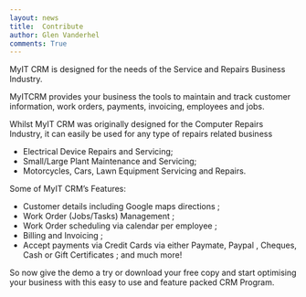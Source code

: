 ```yaml
---
layout: news
title:  Contribute
author: Glen Vanderhel
comments: True
---
```


MyIT CRM is designed for the needs of the Service and Repairs Business Industry.


MyITCRM provides your business the tools to maintain and track customer information, work orders, payments, invoicing, employees and jobs.

Whilst MyIT CRM was originally designed for the Computer Repairs Industry, it can easily be used for any type of repairs related business

* Electrical Device Repairs and Servicing;
* Small/Large Plant Maintenance and  Servicing;
* Motorcycles, Cars, Lawn Equipment Servicing and Repairs.

Some of MyIT CRM’s Features:

* Customer details including Google maps directions ;
* Work Order (Jobs/Tasks) Management ;
* Work Order scheduling via calendar per employee ;
* Billing and Invoicing ;
* Accept payments via Credit Cards via either Paymate, Paypal , Cheques, Cash or Gift Certificates ;
and much more!

So now give the demo a try or download your free copy and start optimising your business with this easy to use and feature packed CRM Program.
